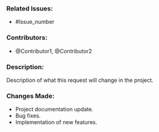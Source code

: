 ### Related Issues:
- #Issue_number

### Contributors:
- @Contributor1, @Contributor2

### Description:
Description of what this request will change in the project.

### Changes Made:

- Project documentation update.
- Bug fixes.
- Implementation of new features.